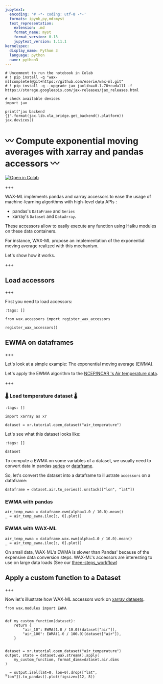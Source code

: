 ```yaml
---
jupytext:
  encoding: '# -*- coding: utf-8 -*-'
  formats: ipynb,py,md:myst
  text_representation:
    extension: .md
    format_name: myst
    format_version: 0.13
    jupytext_version: 1.11.1
kernelspec:
  display_name: Python 3
  language: python
  name: python3
---
```


```{code-cell} ipython3
# Uncomment to run the notebook in Colab
# ! pip install -q "wax-ml[complete]@git+https://github.com/eserie/wax-ml.git"
# ! pip install -q --upgrade jax jaxlib==0.1.70+cuda111 -f https://storage.googleapis.com/jax-releases/jax_releases.html
```

```{code-cell} ipython3
# check available devices
import jax
```

```{code-cell} ipython3
print("jax backend {}".format(jax.lib.xla_bridge.get_backend().platform))
jax.devices()
```

# 〰 Compute exponential moving averages with xarray and pandas accessors 〰

[![Open in Colab](https://colab.research.google.com/assets/colab-badge.svg)](https://colab.research.google.com/github/eserie/wax-ml/blob/main/docs/notebooks/01_demo_EWMA.ipynb)

+++

WAX-ML implements pandas and xarray accessors to ease the usage of machine-learning algorithms with
high-level data APIs :
- pandas's `DataFrame` and `Series`
- xarray's `Dataset` and `DataArray`.

These accessors allow to easily execute any function using Haiku modules
on these data containers.

For instance, WAX-ML propose an implementation of the exponential moving average realized
with this mechanism.

Let's show how it works.

+++

## Load accessors

+++

First you need to load accessors:

```{code-cell} ipython3
:tags: []

from wax.accessors import register_wax_accessors

register_wax_accessors()
```

## EWMA on dataframes

+++

Let's look at a simple example: The exponential moving average (EWMA).

Let's apply the EWMA algorithm to the [NCEP/NCAR 's Air temperature data](http://www.esrl.noaa.gov/psd/data/gridded/data.ncep.reanalysis.html).

+++

### 🌡 Load temperature dataset 🌡

```{code-cell} ipython3
:tags: []

import xarray as xr

dataset = xr.tutorial.open_dataset("air_temperature")
```

Let's see what this dataset looks like:

```{code-cell} ipython3
:tags: []

dataset
```

To compute a EWMA on some variables of a dataset, we usually need to convert data
in pandas
[series](https://pandas.pydata.org/docs/reference/api/pandas.Series.html) or
[dataframe](https://pandas.pydata.org/docs/reference/api/pandas.DataFrame.html).

So, let's convert the dataset into a dataframe to illustrate `accessors` on a dataframe:

```{code-cell} ipython3
dataframe = dataset.air.to_series().unstack(["lon", "lat"])
```

### EWMA with pandas

```{code-cell} ipython3
air_temp_ewma = dataframe.ewm(alpha=1.0 / 10.0).mean()
_ = air_temp_ewma.iloc[:, 0].plot()
```

### EWMA with WAX-ML

```{code-cell} ipython3
air_temp_ewma = dataframe.wax.ewm(alpha=1.0 / 10.0).mean()
_ = air_temp_ewma.iloc[:, 0].plot()
```

On small data, WAX-ML's EWMA is slower than Pandas' because of the expensive data conversion steps.
WAX-ML's accessors are interesting to use on large data loads
(See our [three-steps_workflow](https://wax-ml.readthedocs.io/en/latest/notebooks/04_The_three_steps_workflow.html))

## Apply a custom function to a Dataset

+++

Now let's illustrate how WAX-ML accessors work on [xarray datasets](http://xarray.pydata.org/en/stable/generated/xarray.Dataset.html).

```{code-cell} ipython3
from wax.modules import EWMA


def my_custom_function(dataset):
    return {
        "air_10": EWMA(1.0 / 10.0)(dataset["air"]),
        "air_100": EWMA(1.0 / 100.0)(dataset["air"]),
    }


dataset = xr.tutorial.open_dataset("air_temperature")
output, state = dataset.wax.stream().apply(
    my_custom_function, format_dims=dataset.air.dims
)

_ = output.isel(lat=0, lon=0).drop(["lat", "lon"]).to_pandas().plot(figsize=(12, 8))
```
